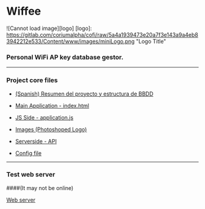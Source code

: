 # Wiffee

![Cannot load image][logo]
[logo]: https://gitlab.com/coriumalpha/cofi/raw/5a4a1939473e20a7f3e143a9a4eb83942212e533/Content/www/images/miniLogo.png "Logo Title"

### Personal WiFi AP key database gestor.


***


### Project core files

* [(Spanish) Resumen del proyecto y estructura de BBDD]([LÉEME]_Resumen_Del_Proyecto_Wiffee.pdf)

* [Main Application - index.html](Content/www/index.html)

* [JS Side - application.js](Content/www/js/application.js)

* [Images (Photoshoped Logo)](Content/www/images/)

* [Serverside - API](Content/servidor/api.php)

* [Config file](Content/config.xml)


***


### Test web server
####(It may not be online)

[Web server](http://raspi.hol.es/)

